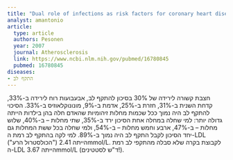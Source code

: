 ```yaml
---
title: "Dual role of infections as risk factors for coronary heart disease"
analyst: amantonio
article:
  type: article
  authors: Pesonen
  year: 2007
  journal: Atherosclerosis
  link: https://www.ncbi.nlm.nih.gov/pubmed/16780845
  pubmed: 16780845
diseases:
- התקף לב
---
```


חצבת קשורה לירידה של 30% בסיכון להתקף לב, אבעבועות רוח לירידה ב-33%, קדחת השנית ב-31%, חזרת ב-25%, אדמת ב-9%, מונונוקלאוזיס ב-33%.
הסיכוי להתקף לב היה נמוך ככל שכמות מחלות זיהומיות שהאדם חלה בהן בילדות הייתה גדולה יותר: למי שחלה במחלה אחת הסיכון ירד ב-35%, שתי מחלות – ב-40%, שלוש מחלות – ב-47%, ארבע וחמש מחלות – ב-54%, ולמי שחלה בכל ששת המחלות גם יחד הסיכון לקבל התקף לב היה נמוך ב-89%.
למי לקה בהתקף לב רמת ה-LDL ("הכולסטרול הרע") הייתה 2.41mmol/L. לקבוצת בקרה שלא סבלה מהתקפי לב רמת ה-LDL הייתה 3.67mmol/L (ד"ש לסטטינים!).
